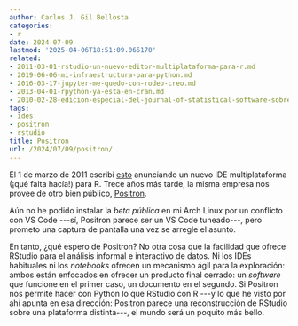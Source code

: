 ```yaml
---
author: Carlos J. Gil Bellosta
categories:
- r
date: 2024-07-09
lastmod: '2025-04-06T18:51:09.065170'
related:
- 2011-03-01-rstudio-un-nuevo-editor-multiplataforma-para-r.md
- 2019-06-06-mi-infraestructura-para-python.md
- 2016-03-17-jupyter-me-quedo-con-rodeo-creo.md
- 2013-04-01-rpython-ya-esta-en-cran.md
- 2010-02-28-edicion-especial-del-journal-of-statistical-software-sobre-guis-para-r.md
tags:
- ides
- positron
- rstudio
title: Positron
url: /2024/07/09/positron/
---
```


El 1 de marzo de 2011 escribí
[esto](/2011/03/01/rstudio-un-nuevo-editor-multiplataforma-para-r/)
anunciando un nuevo IDE multiplataforma (¡qué falta hacía!) para R. Trece años más tarde, la misma empresa nos provee de otro bien público, [Positron](https://www.appsilon.com/post/introducing-positron).

Aún no he podido instalar la _beta pública_ en mi Arch Linux por un conflicto con VS Code ---sí, Positron parece ser un VS Code tuneado---, pero prometo una captura de pantalla una vez se arregle el asunto.

En tanto, ¿qué espero de Positron? No otra cosa que la facilidad que ofrece RStudio para el análisis informal e interactivo de datos. Ni los IDEs habituales ni los _notebooks_ ofrecen un mecanismo ágil para la exploración: ambos están enfocados en ofrecer un producto final cerrado: un _software_ que funcione en el primer caso, un documento en el segundo. Si Positron nos permite hacer con Python lo que RStudio con R ---y lo que he visto por ahí apunta en esa dirección: Positron parece una reconstrucción de RStudio sobre una plataforma distinta---, el mundo será un poquito más bello.